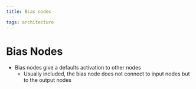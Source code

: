 ```yaml
---
title: Bias nodes

tags: architecture 
---
```


# Bias Nodes
- Bias nodes give a defaults activation to other nodes
	- Usually included, the bias node does not connect to input nodes but to the output nodes





